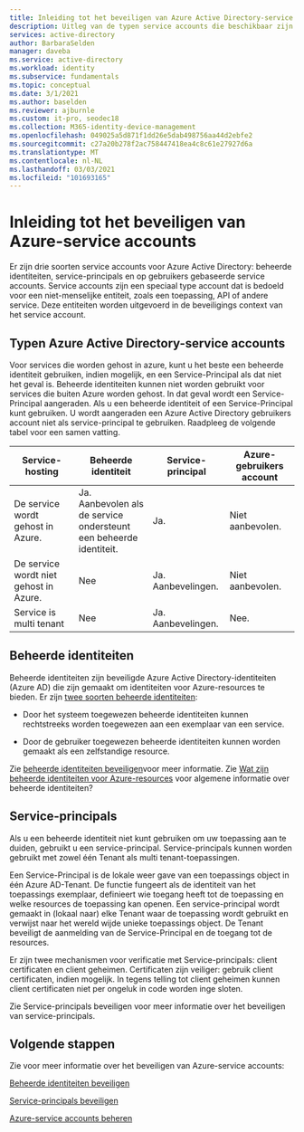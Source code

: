 ```yaml
---
title: Inleiding tot het beveiligen van Azure Active Directory-service accounts
description: Uitleg van de typen service accounts die beschikbaar zijn in Azure Active Directory.
services: active-directory
author: BarbaraSelden
manager: daveba
ms.service: active-directory
ms.workload: identity
ms.subservice: fundamentals
ms.topic: conceptual
ms.date: 3/1/2021
ms.author: baselden
ms.reviewer: ajburnle
ms.custom: it-pro, seodec18
ms.collection: M365-identity-device-management
ms.openlocfilehash: 049025a5d871f1dd26e5dab498756aa44d2ebfe2
ms.sourcegitcommit: c27a20b278f2ac758447418ea4c8c61e27927d6a
ms.translationtype: MT
ms.contentlocale: nl-NL
ms.lasthandoff: 03/03/2021
ms.locfileid: "101693165"
---
```

# <a name="introduction-to-securing-azure-service-accounts"></a>Inleiding tot het beveiligen van Azure-service accounts

Er zijn drie soorten service accounts voor Azure Active Directory: beheerde identiteiten, service-principals en op gebruikers gebaseerde service accounts. Service accounts zijn een speciaal type account dat is bedoeld voor een niet-menselijke entiteit, zoals een toepassing, API of andere service. Deze entiteiten worden uitgevoerd in de beveiligings context van het service account. 

## <a name="types-of-azure-active-directory-service-accounts"></a>Typen Azure Active Directory-service accounts

Voor services die worden gehost in azure, kunt u het beste een beheerde identiteit gebruiken, indien mogelijk, en een Service-Principal als dat niet het geval is. Beheerde identiteiten kunnen niet worden gebruikt voor services die buiten Azure worden gehost. In dat geval wordt een Service-Principal aangeraden. Als u een beheerde identiteit of een Service-Principal kunt gebruiken. U wordt aangeraden een Azure Active Directory gebruikers account niet als service-principal te gebruiken. Raadpleeg de volgende tabel voor een samen vatting.
 

| Service-hosting| Beheerde identiteit| Service-principal| Azure-gebruikers account |
| - | - | - | - |
|De service wordt gehost in Azure.| Ja. <br>Aanbevolen als de service <br>ondersteunt een beheerde identiteit.| Ja.| Niet aanbevolen. |
| De service wordt niet gehost in Azure.| Nee| Ja. Aanbevelingen.| Niet aanbevolen. |
| Service is multi tenant| Nee| Ja. Aanbevelingen.| Nee. |


## <a name="managed-identities"></a>Beheerde identiteiten

Beheerde identiteiten zijn beveiligde Azure Active Directory-identiteiten (Azure AD) die zijn gemaakt om identiteiten voor Azure-resources te bieden. Er zijn [twee soorten beheerde identiteiten](https://docs.microsoft.com/azure/active-directory/managed-identities-azure-resources/overview#managed-identity-types): 
 
* Door het systeem toegewezen beheerde identiteiten kunnen rechtstreeks worden toegewezen aan een exemplaar van een service. 

* Door de gebruiker toegewezen beheerde identiteiten kunnen worden gemaakt als een zelfstandige resource. 

Zie [beheerde identiteiten beveiligen](service-accounts-managed-identities.md)voor meer informatie. Zie [Wat zijn beheerde identiteiten voor Azure-resources](https://docs.microsoft.com/azure/active-directory/managed-identities-azure-resources/overview) voor algemene informatie over beheerde identiteiten?

## <a name="service-principals"></a>Service-principals

Als u een beheerde identiteit niet kunt gebruiken om uw toepassing aan te duiden, gebruikt u een service-principal. Service-principals kunnen worden gebruikt met zowel één Tenant als multi tenant-toepassingen. 

Een Service-Principal is de lokale weer gave van een toepassings object in één Azure AD-Tenant. De functie fungeert als de identiteit van het toepassings exemplaar, definieert wie toegang heeft tot de toepassing en welke resources de toepassing kan openen. Een service-principal wordt gemaakt in (lokaal naar) elke Tenant waar de toepassing wordt gebruikt en verwijst naar het wereld wijde unieke toepassings object. De Tenant beveiligt de aanmelding van de Service-Principal en de toegang tot de resources.

Er zijn twee mechanismen voor verificatie met Service-principals: client certificaten en client geheimen. Certificaten zijn veiliger: gebruik client certificaten, indien mogelijk. In tegens telling tot client geheimen kunnen client certificaten niet per ongeluk in code worden inge sloten.

Zie Service-principals beveiligen voor meer informatie over het beveiligen van service-principals.

 
## <a name="next-steps"></a>Volgende stappen


Zie voor meer informatie over het beveiligen van Azure-service accounts:

[Beheerde identiteiten beveiligen](service-accounts-managed-identities.md)

[Service-principals beveiligen](service-accounts-principal.md)

[Azure-service accounts beheren](service-accounts-governing-azure.md)



